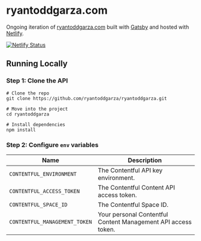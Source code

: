 # ryantoddgarza.com

Ongoing iteration of [ryantoddgarza.com](https://ryantoddgarza.com) built with [Gatsby](https://www.gatsbyjs.org/) and hosted with [Netlify](https://www.netlify.com/).

[![Netlify Status](https://api.netlify.com/api/v1/badges/af1c0c64-61f0-46d3-aece-c0a64bf6dfbe/deploy-status)](https://app.netlify.com/sites/ryantoddgarza/deploys)

## Running Locally

### Step 1: Clone the API

```shell
# Clone the repo
git clone https://github.com/ryantoddgarza/ryantoddgarza.git

# Move into the project
cd ryantoddgarza

# Install dependencies
npm install
```

### Step 2: Configure `env` variables

| Name                          | Description                                                   |
| ----------------------------- | ------------------------------------------------------------- |
| `CONTENTFUL_ENVIRONMENT`      | The Contentful API key environment.                           |
| `CONTENTFUL_ACCESS_TOKEN`     | The Contentful Content API access token.                      |
| `CONTENTFUL_SPACE_ID`         | The Contentful Space ID.                                      |
| `CONTENTFUL_MANAGEMENT_TOKEN` | Your personal Contentful Content Management API access token. |
